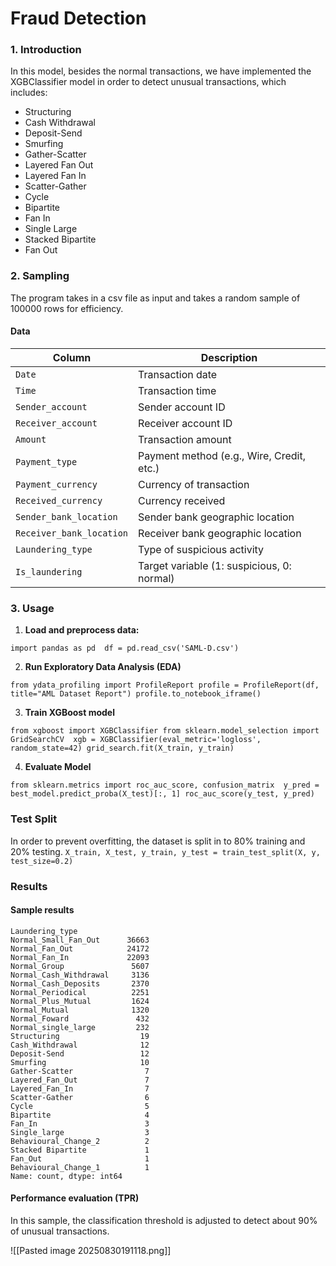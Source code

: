 # Fraud Detection

### 1. Introduction
In this model, besides the normal transactions, we have implemented the XGBClassifier model in order to detect unusual transactions, which includes: 
- Structuring
- Cash Withdrawal
- Deposit-Send
- Smurfing
- Gather-Scatter
- Layered Fan Out
- Layered Fan In
- Scatter-Gather
- Cycle
- Bipartite
- Fan In
- Single Large
- Stacked Bipartite
- Fan Out

### 2. Sampling
The program takes in a csv file as input and takes a random sample of 100000 rows for efficiency. 
#### Data 

| Column                   | Description                                |
| ------------------------ | ------------------------------------------ |
| `Date`                   | Transaction date                           |
| `Time`                   | Transaction time                           |
| `Sender_account`         | Sender account ID                          |
| `Receiver_account`       | Receiver account ID                        |
| `Amount`                 | Transaction amount                         |
| `Payment_type`           | Payment method (e.g., Wire, Credit, etc.)  |
| `Payment_currency`       | Currency of transaction                    |
| `Received_currency`      | Currency received                          |
| `Sender_bank_location`   | Sender bank geographic location            |
| `Receiver_bank_location` | Receiver bank geographic location          |
| `Laundering_type`        | Type of suspicious activity                |
| `Is_laundering`          | Target variable (1: suspicious, 0: normal) |

### 3. Usage

1. **Load and preprocess data:**
```
import pandas as pd  df = pd.read_csv('SAML-D.csv')
```

2. **Run Exploratory Data Analysis (EDA)**
```
from ydata_profiling import ProfileReport profile = ProfileReport(df, title="AML Dataset Report") profile.to_notebook_iframe()
```

3. **Train XGBoost model**
```
from xgboost import XGBClassifier from sklearn.model_selection import GridSearchCV  xgb = XGBClassifier(eval_metric='logloss', random_state=42) grid_search.fit(X_train, y_train)
```
4. **Evaluate Model**
```
from sklearn.metrics import roc_auc_score, confusion_matrix  y_pred = best_model.predict_proba(X_test)[:, 1] roc_auc_score(y_test, y_pred)
```

### Test Split 
In order to prevent overfitting, the dataset is split in to 80% training and 20% testing. 
`X_train, X_test, y_train, y_test = train_test_split(X, y, test_size=0.2)`
### Results 

#### Sample results
```
Laundering_type
Normal_Small_Fan_Out      36663
Normal_Fan_Out            24172
Normal_Fan_In             22093
Normal_Group               5607
Normal_Cash_Withdrawal     3136
Normal_Cash_Deposits       2370
Normal_Periodical          2251
Normal_Plus_Mutual         1624
Normal_Mutual              1320
Normal_Foward               432
Normal_single_large         232
Structuring                  19
Cash_Withdrawal              12
Deposit-Send                 12
Smurfing                     10
Gather-Scatter                7
Layered_Fan_Out               7
Layered_Fan_In                7
Scatter-Gather                6
Cycle                         5
Bipartite                     4
Fan_In                        3
Single_large                  3
Behavioural_Change_2          2
Stacked Bipartite             1
Fan_Out                       1
Behavioural_Change_1          1
Name: count, dtype: int64
```

#### Performance evaluation (TPR)
In this sample, the classification threshold is adjusted to detect about 90% of unusual transactions. 

![[Pasted image 20250830191118.png]]

